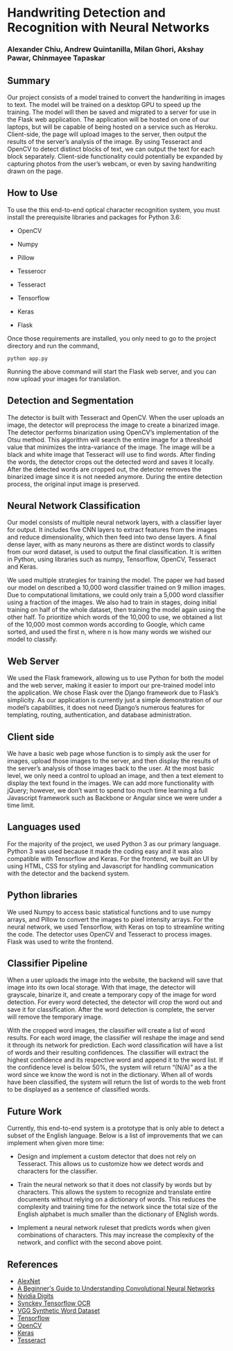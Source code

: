 # Handwriting Detection and Recognition with Neural Networks
### Alexander Chiu, Andrew Quintanilla, Milan Ghori, Akshay Pawar, Chinmayee Tapaskar
 
## Summary
Our project consists of a model trained to convert the handwriting in images to text. The model will be trained on a desktop GPU to speed up the training. The model will then be saved and migrated to a server for use in the Flask web application. The application will be hosted on one of our laptops, but will be capable of being hosted on a service such as Heroku. Client-side, the page will upload images to the server, then output the results of the server’s analysis of the image. By using Tesseract and OpenCV to detect distinct blocks of text, we can output the text for each block separately. Client-side functionality could potentially be expanded by capturing photos from the user’s webcam, or even by saving handwriting drawn on the page. 

## How to Use
To use the this end-to-end optical character recognition system, you must install the prerequisite libraries and packages for Python 3.6:

* OpenCV 

* Numpy

* Pillow

* Tesserocr

* Tesseract

* Tensorflow

* Keras

* Flask

Once those requirements are installed, you only need to go to the project directory and run the command,

`python app.py`

Running the above command will start the Flask web server, and you can now upload your images for translation.

## Detection and Segmentation
The detector is built with Tesseract and OpenCV. When the user uploads an image, the detector will preprocess the image to create a binarized image. The detector performs binarization using OpenCV’s implementation of the Otsu method. This algorithm will search the entire image for a threshold value that minimizes the intra-variance of the image. The image will be a black and white image that Tesseract will use to find words. After finding the words, the detector crops out the detected word and saves it locally. After the detected words are cropped out, the detector removes the binarized image since it is not needed anymore. During the entire detection process, the original input image is preserved. 

## Neural Network Classification
Our model consists of multiple neural network layers, with a classifier layer for output. It includes five CNN layers to extract features from the images and reduce dimensionality, which then feed into two dense layers. A final dense layer, with as many neurons as there are distinct words to classify from our word dataset, is used to output the final classification. It is written in Python, using libraries such as numpy, Tensorflow, OpenCV, Tesseract and Keras.

We used multiple strategies for training the model. The paper we had based our model on described a 10,000 word classifier trained on 9 million images. Due to computational limitations, we could only train a 5,000 word classifier using a fraction of the images. We also had to train in stages, doing initial training on half of the whole dataset, then training the model again using the other half. To prioritize which words of the 10,000 to use, we obtained a list of the 10,000 most common words according to Google, which came sorted, and used the first n, where n is how many words we wished our model to classify.

## Web Server
We used the Flask framework, allowing us to use Python for both the model and the web server, making it easier to import our pre-trained model into the application. We chose Flask over the Django framework due to Flask’s simplicity. As our application is currently just a simple demonstration of our model’s capabilities, it does not need Django’s numerous features for templating, routing, authentication, and database administration. 

## Client side
We have a basic web page whose function is to simply ask the user for images, upload those images to the server, and then display the results of the server’s analysis of those images back to the user. At the most basic level, we only need a control to upload an image, and then a text element to display the text found in the images. We can add more functionality with jQuery; however, we don’t want to spend too much time learning a full Javascript framework such as Backbone or Angular since we were under a time limit.

## Languages used
For the majority of the project, we used Python 3 as our primary language. Python 3 was used because it made the coding easy and it was also compatible with Tensorflow and Keras. For the frontend, we built an UI by using HTML, CSS for styling and Javascript for handling communication with the detector and the backend system.

## Python libraries
We used Numpy to access basic statistical functions and to use numpy arrays, and Pillow to convert the images to pixel intensity arrays. For the neural network, we used Tensorflow, with Keras on top to streamline writing the code. The detector uses OpenCV and Tesseract to process images. Flask was used to write the frontend.

## Classifier Pipeline
When a user uploads the image into the website, the backend will save that image into its own local storage. With that image, the detector will grayscale, binarize it, and create a temporary copy of the image for word detection. For every word detected, the detector will crop the word out and save it for classification. After the word detection is complete, the server will remove the temporary image. 

With the cropped word images, the classifier will create a list of word results. For each word image, the classifier will reshape the image and send it through its network for prediction. Each word classification will have a list of words and their resulting confidences. The classifier will extract the highest confidence and its respective word and append it to the word list. If the confidence level is below 50%, the system will return “(N/A)” as a the word since we know the word is not in the dictionary. When all of words have been classified, the system will return the list of words to the web front to be displayed as a sentence of classified words. 

## Future Work
Currently, this end-to-end system is a prototype that is only able to detect a subset of the English language. Below is a list of improvements that we can implement when given more time:

* Design and implement a custom detector that does not rely on Tesseract. This allows us to customize how we detect words and characters for the classifier.

* Train the neural network so that it does not classify by words but by characters. This allows the system to recognize and translate entire documents without relying on a dictionary of words. This reduces the complexity and training time for the network since the total size of the English alphabet is much smaller than the dictionary of ENglish words.

* Implement a neural network ruleset that predicts words when given combinations of characters. This may increase the complexity of the network, and conflict with the second above point. 

## References
* [AlexNet](https://papers.nips.cc/paper/4824-imagenet-classification-with-deep-convolutional-neural-networks)
* [A Beginner's Guide to Understanding Convolutional Neural Networks](https://adeshpande3.github.io/A-Beginner's-Guide-To-Understanding-Convolutional-Neural-Networks/)
* [Nvidia Digits](https://developer.nvidia.com/digits)
* [Synckey Tensorflow OCR](https://github.com/synckey/tensorflow_lstm_ctc_ocr)
* [VGG Synthetic Word Dataset](http://www.robots.ox.ac.uk/~vgg/data/text)
* [Tensorflow](https://www.tensorflow.org/)
* [OpenCV](https://opencv.org/)
* [Keras](https://keras.io/)
* [Tesseract](https://github.com/tesseract-ocr/tesseract)
